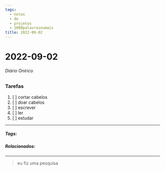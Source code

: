 ```yaml
---
tags:
  - notas
  - de
  - projetos
  - 1000palavrasoumais
title: 2022-09-02  
---
```

# 2022-09-02  
###### Diário Onírico
>


### Tarefas
1. [ ] cortar cabelos
2. [ ] doar cabelos 
3. [ ] escrever
4. [ ] ler
5. [ ] estudar

---

##### Tags:

##### Relacionados: 

---
> eu fiz uma pesquisa 
